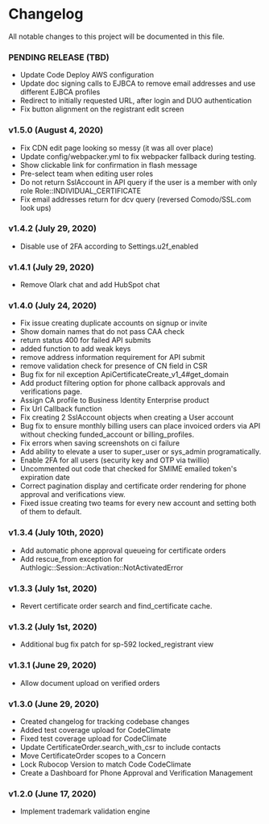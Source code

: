 # Changelog
All notable changes to this project will be documented in this file.

### PENDING RELEASE (TBD)
- Update Code Deploy AWS configuration
- Update doc signing calls to EJBCA to remove email addresses and use different EJBCA profiles
- Redirect to initially requested URL, after login and DUO authentication
- Fix button alignment on the registrant edit screen

### v1.5.0 (August 4, 2020)

- Fix CDN edit page looking so messy (it was all over place)
- Update config/webpacker.yml to fix webpacker fallback during testing.
- Show clickable link for confirmation in flash message
- Pre-select team when editing user roles
- Do not return SslAccount in API query if the user is a member with only role Role::INDIVIDUAL_CERTIFICATE
- Fix email addresses return for dcv query (reversed Comodo/SSL.com look ups)

### v1.4.2 (July 29, 2020)

- Disable use of 2FA according to Settings.u2f_enabled

### v1.4.1 (July 29, 2020)

- Remove Olark chat and add HubSpot chat

### v1.4.0 (July 24, 2020)

- Fix issue creating duplicate accounts on signup or invite
- Show domain names that do not pass CAA check
- return status 400 for failed API submits
- added function to add weak keys
- remove address information requirement for API submit
- remove validation check for presence of CN field in CSR
- Bug fix for nil exception ApiCertificateCreate_v1_4#get_domain
- Add product filtering option for phone callback approvals and verifications page.
- Assign CA profile to Business Identity Enterprise product
- Fix Url Callback function
- Fix creating 2 SslAccount objects when creating a User account
- Bug fix to ensure monthly billing users can place invoiced orders via API without checking funded_account or billing_profiles.
- Fix errors when saving screenshots on ci failure
- Add ability to elevate a user to super_user or sys_admin programatically.
- Enable 2FA for all users (security key and OTP via twillio)
- Uncommented out code that checked for SMIME emailed token's expiration date
- Correct pagination display and certificate order rendering for phone
  approval and verifications view.
- Fixed issue creating two teams for every new account and setting both of them to default.

### v1.3.4 (July 10th, 2020)

- Add automatic phone approval queueing for certificate orders
- Add rescue_from exception for Authlogic::Session::Activation::NotActivatedError

### v1.3.3 (July 1st, 2020)

- Revert certificate order search and find_certificate cache.

### v1.3.2 (July 1st, 2020)

- Additional bug fix patch for sp-592 locked_registrant view

### v1.3.1 (June 29, 2020)

- Allow document upload on verified orders

### v1.3.0 (June 29, 2020)

- Created changelog for tracking codebase changes
- Added test coverage upload for CodeClimate
- Fixed test coverage upload for CodeClimate
- Update CertificateOrder.search_with_csr to include contacts
- Move CertificateOrder scopes to a Concern
- Lock Rubocop Version to match Code CodeClimate
- Create a Dashboard for Phone Approval and Verification Management

### v1.2.0 (June 17, 2020)

- Implement trademark validation engine
